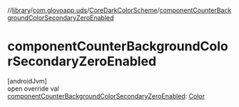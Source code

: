 //[library](../../../index.md)/[com.glovoapp.uds](../index.md)/[CoreDarkColorScheme](index.md)/[componentCounterBackgroundColorSecondaryZeroEnabled](component-counter-background-color-secondary-zero-enabled.md)

# componentCounterBackgroundColorSecondaryZeroEnabled

[androidJvm]\
open override val [componentCounterBackgroundColorSecondaryZeroEnabled](component-counter-background-color-secondary-zero-enabled.md): [Color](https://developer.android.com/reference/kotlin/androidx/compose/ui/graphics/Color.html)
